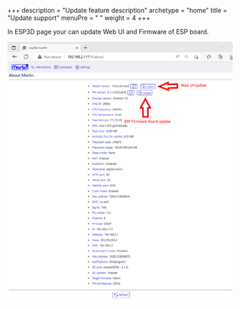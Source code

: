 +++
description = "Update feature description"
archetype = "home"
title = "Update support"
menuPre = "<i class='fas fa-download'></i> "
weight = 4
+++

In ESP3D page your can update Web UI and Firmware of ESP board.

![image](esp3d.png)
